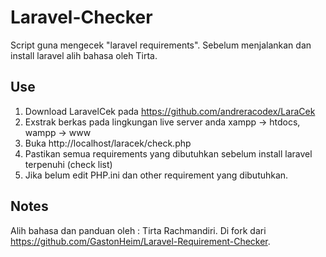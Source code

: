 Laravel-Checker
===========================

Script guna mengecek "laravel requirements". 
Sebelum menjalankan dan install laravel alih bahasa oleh Tirta.

Use
---
1. Download LaravelCek pada https://github.com/andreracodex/LaraCek
2. Exstrak berkas pada lingkungan live server anda xampp -> htdocs, wampp -> www
3. Buka http://localhost/laracek/check.php 
4. Pastikan semua requirements yang dibutuhkan sebelum install laravel terpenuhi (check list)
5. Jika belum edit PHP.ini dan other requirement yang dibutuhkan.

Notes
-----
Alih bahasa dan panduan oleh : Tirta Rachmandiri.
Di fork dari https://github.com/GastonHeim/Laravel-Requirement-Checker.
